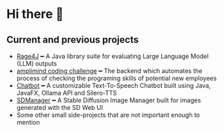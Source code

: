 # Hi there 👋
## Current and previous projects
- [Rage4J](https://github.com/explore-de/rage4j) ━ A Java library suite for evaluating Large Language Model (LLM) outputs
- [amplimind coding challenge](https://github.com/amplimindcc/backend) ━ The backend which automates the process of checking the programing skills of potential new employees
- [Chatbot](https://github.com/ris5266/chatbot) ━ A customizable Text-To-Speech Chatbot built using Java, JavaFX, Ollama API and Silero-TTS
- [SDManager](https://github.com/ris5266/sdmanager) ━ A Stable Diffusion Image Manager built for images generated with the SD Web UI
- Some other small side-projects that are not important enough to mention
